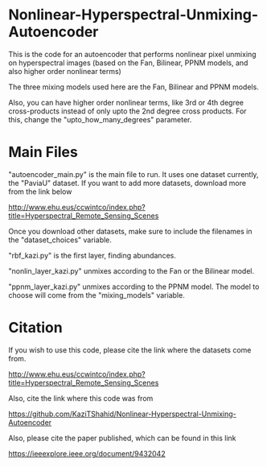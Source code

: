 # Nonlinear-Hyperspectral-Unmixing-Autoencoder
This is the code for an autoencoder that performs nonlinear pixel unmixing on hyperspectral images (based on the Fan, Bilinear, PPNM models, and also higher order nonlinear terms)

The three mixing models used here are the Fan, Bilinear and PPNM models.

Also, you can have higher order nonlinear terms, like 3rd or 4th degree cross-products instead of only upto the 2nd degree cross products. For this, change the "upto_how_many_degrees" parameter.

# Main Files

"autoencoder_main.py" is the main file to run. It uses one dataset currently, the "PaviaU" dataset. If you want to add more datasets, download more from the link below

http://www.ehu.eus/ccwintco/index.php?title=Hyperspectral_Remote_Sensing_Scenes

Once you download other datasets, make sure to include the filenames in the "dataset_choices" variable.

"rbf_kazi.py" is the first layer, finding abundances.

"nonlin_layer_kazi.py" unmixes according to the Fan or the Bilinear model.

"ppnm_layer_kazi.py" unmixes according to the PPNM model. The model to choose will come from the "mixing_models" variable.

# Citation

If you wish to use this code, please cite the link where the datasets come from.

http://www.ehu.eus/ccwintco/index.php?title=Hyperspectral_Remote_Sensing_Scenes

Also, cite the link where this code was from

https://github.com/KaziTShahid/Nonlinear-Hyperspectral-Unmixing-Autoencoder

Also, please cite the paper published, which can be found in this link

https://ieeexplore.ieee.org/document/9432042
